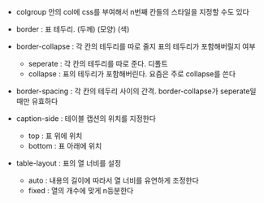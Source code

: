
- colgroup 안의 col에 css를 부여해서 n번째 칸들의 스타일을 지정할 수도 있다

- border : 표 테두리. (두께) (모양) (색)
- border-collapse : 각 칸의 테두리를 따로 줄지 표의 테두리가 포함해버릴지 여부
	- seperate : 각 칸의 테두리를 따로 준다. 디폴트
	- collapse : 표의 테두리가 포함해버린다. 요즘은 주로 collapse를 쓴다
- border-spacing : 각 칸의 테두리 사이의 간격. border-collapse가 seperate일 때만 유효하다

- caption-side : 테이블 캡션의 위치를 지정한다
	- top : 표 위에 위치
	- bottom : 표 아래에 위치

- table-layout : 표의 열 너비를 설정
	- auto : 내용의 길이에 따라서 열 너비를 유연하게 조정한다
	- fixed : 열의 개수에 맞게 n등분한다


